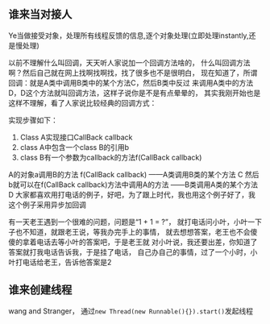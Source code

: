 ## 谁来当对接人

Ye当做接受对象，处理所有线程反馈的信息,逐个对象处理(立即处理instantly,还是慢处理)

以前不理解什么叫回调，天天听人家说加一个回调方法啥的，
什么叫回调方法啊？然后自己就在网上找啊找啊找，找了很多也不是很明白，
现在知道了，所谓回调：就是A类中调用B类中的某个方法C，然后B类中反过
来调用A类中的方法D，D这个方法就叫回调方法，这样子说你是不是有点晕晕的，
其实我刚开始也是这样不理解，看了人家说比较经典的回调方式：

实现步骤如下：
1. Class A实现接口CallBack callback
2. class A中包含一个class B的引用b
3. class B有一个参数为callback的方法f(CallBack callback)

A的对象a调用B的方法 f(CallBack callback) ——A类调用B类的某个方法 C
然后b就可以在f(CallBack callback)方法中调用A的方法 ——B类调用A类的某个方法D
大家都喜欢用打电话的例子，好吧，为了跟上时代，我也用这个例子好了，我这个例子采用异步加回调

有一天老王遇到一个很难的问题，问题是“1 + 1 = ?”，
就打电话问小叶，小叶一下子也不知道，就跟老王说，等我办完手上的事情，
就去想想答案，老王也不会傻傻的拿着电话去等小叶的答案吧，于是老王就
对小叶说，我还要出差，你知道了答案就打我电话告诉我，于是挂了电话，
自己办自己的事情，过了一个小时，小叶打电话给老王，告诉他答案是2

## 谁来创建线程

wang and Stranger， 通过`new Thread(new Runnable(){}).start()`发起线程 
